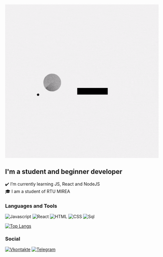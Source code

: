 [![Header](https://github.com/duxa2089/duxa2089/blob/master/assets/duxa2089.gif)](https://vk.com/id147538145)

## I'm a student and beginner developer
✔️ I’m currently learning JS, React and NodeJS  
🎓 I am a student of RTU MIREA

### Languages and Tools
![Javascript](https://img.shields.io/badge/-JavaScript-090909?style=for-the-badge&logo=JavaScript&LogoColor=E9D54D)
![React](https://img.shields.io/badge/-React-090909?style=for-the-badge&logo=React)
![HTML](https://img.shields.io/badge/-HTML-090909?style=for-the-badge&logo=HTML5)
![CSS](https://img.shields.io/badge/-CSS-090909?style=for-the-badge&logo=CSS3)
![Sql](https://img.shields.io/badge/-Sql-090909?style=for-the-badge&logo=mysql)

[![Top Langs](https://github-readme-stats.vercel.app/api/top-langs/?username=duxa2089&layout=compact)](https://github.com/duxa2089/github-readme-stats)

### Social
[![Vkontakte](https://img.shields.io/badge/-Vkontakte-090909?style=for-the-badge&logo=Vk&LogoColor=E9D54D)](https://vk.com/id147538145)
[![Telegram](https://img.shields.io/badge/-Telegram-090909?style=for-the-badge&logo=telegram)](https://t.me/duxa2)

